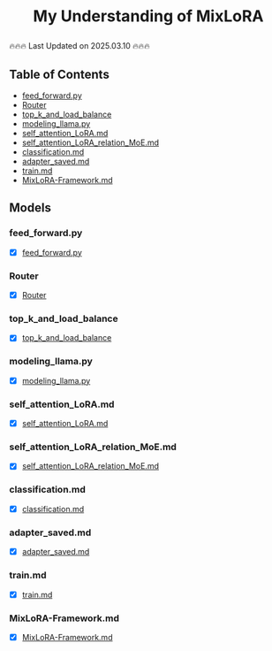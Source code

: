 # <p align="center">My Understanding of MixLoRA</p>
:fire::fire::fire: Last Updated on 2025.03.10 :fire::fire::fire:

## Table of Contents
- [feed_forward.py](#feed_forwardpy)
- [Router](#router)
- [top_k_and_load_balance](#top_k_and_load_balance)
- [modeling_llama.py](#modeling_llamapy)
- [self_attention_LoRA.md](#self_attention_loramd)
- [self_attention_LoRA_relation_MoE.md](#self_attention_lora_relation_moemd)
- [classification.md](#classificationmd)
- [adapter_saved.md](#adapter_savedmd)
- [train.md](#trainmd)
- [MixLoRA-Framework.md](#mixlora-frameworkmd)

## Models

### feed_forward.py
- [x] [feed_forward.py](./MixLoRA_README/feed_forward.md)  

### Router
- [x] [Router](./MixLoRA_README/router.md)

### top_k_and_load_balance
- [x] [top_k_and_load_balance](./MixLoRA_README/top_k_and_load_balance.md)

### modeling_llama.py
- [x] [modeling_llama.py](./MixLoRA_README/modeling_llama.md) 

### self_attention_LoRA.md
- [x] [self_attention_LoRA.md](./MixLoRA_README/self_attention_LoRA.md)

### self_attention_LoRA_relation_MoE.md
- [x] [self_attention_LoRA_relation_MoE.md](./MixLoRA_README/self_attention_LoRA_relation_MoE.md)

### classification.md
- [x] [classification.md](./MixLoRA_README/classification.md)

### adapter_saved.md
- [x] [adapter_saved.md](./MixLoRA_README/adapter_saved.md)

### train.md
- [x] [train.md](./MixLoRA_README/train.md)

### MixLoRA-Framework.md
- [x] [MixLoRA-Framework.md](./MixLoRA_README/MixLoRA-Framework.md)